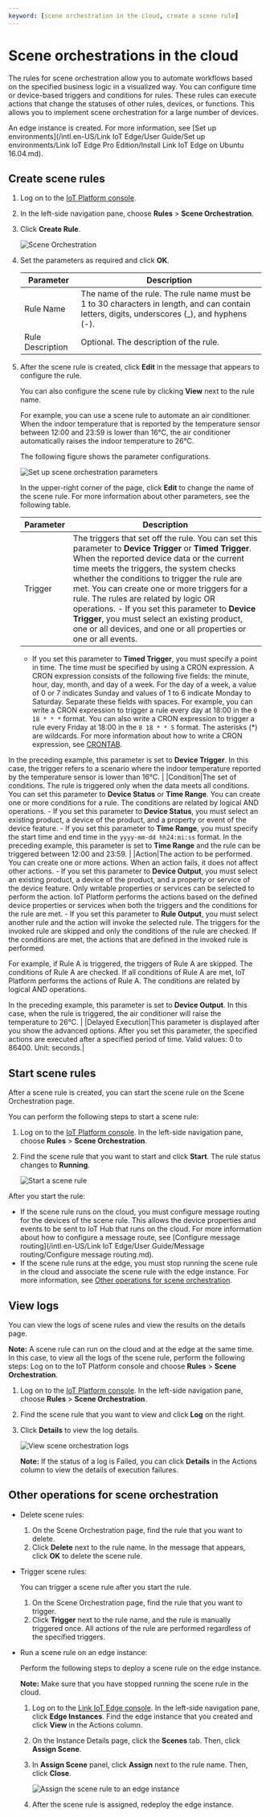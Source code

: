 ```yaml
---
keyword: [scene orchestration in the cloud, create a scene rule]
---
```


# Scene orchestrations in the cloud

The rules for scene orchestration allow you to automate workflows based on the specified business logic in a visualized way. You can configure time or device-based triggers and conditions for rules. These rules can execute actions that change the statuses of other rules, devices, or functions. This allows you to implement scene orchestration for a large number of devices.

An edge instance is created. For more information, see [Set up environments](/intl.en-US/Link IoT Edge/User Guide/Set up environments/Link IoT Edge Pro Edition/Install Link IoT Edge on Ubuntu 16.04.md).

## Create scene rules

1.  Log on to the [IoT Platform console](http://iot.console.aliyun.com).

2.  In the left-side navigation pane, choose **Rules** \> **Scene Orchestration**.

3.  Click **Create Rule**.

    ![Scene Orchestration](https://static-aliyun-doc.oss-accelerate.aliyuncs.com/assets/img/en-US/3926009851/p6572.png)

4.  Set the parameters as required and click **OK**.

    |Parameter|Description|
    |---------|-----------|
    |Rule Name|The name of the rule. The rule name must be 1 to 30 characters in length, and can contain letters, digits, underscores \(\_\), and hyphens \(-\).|
    |Rule Description|Optional. The description of the rule.|

5.  After the scene rule is created, click **Edit** in the message that appears to configure the rule.

    You can also configure the scene rule by clicking **View** next to the rule name.

    For example, you can use a scene rule to automate an air conditioner. When the indoor temperature that is reported by the temperature sensor between 12:00 and 23:59 is lower than 16°C, the air conditioner automatically raises the indoor temperature to 26°C.

    The following figure shows the parameter configurations.

    ![Set up scene orchestration parameters](https://static-aliyun-doc.oss-accelerate.aliyuncs.com/assets/img/en-US/3926009851/p6573.png)

    In the upper-right corner of the page, click **Edit** to change the name of the scene rule. For more information about other parameters, see the following table.

    |Parameter|Description|
    |---------|-----------|
    |Trigger|The triggers that set off the rule. You can set this parameter to **Device Trigger** or **Timed Trigger**. When the reported device data or the current time meets the triggers, the system checks whether the conditions to trigger the rule are met. You can create one or more triggers for a rule. The rules are related by logic OR operations.     -   If you set this parameter to **Device Trigger**, you must select an existing product, one or all devices, and one or all properties or one or all events.
    -   If you set this parameter to **Timed Trigger**, you must specify a point in time. The time must be specified by using a CRON expression. A CRON expression consists of the following five fields: the minute, hour, day, month, and day of a week. For the day of a week, a value of 0 or 7 indicates Sunday and values of 1 to 6 indicate Monday to Saturday. Separate these fields with spaces. For example, you can write a CRON expression to trigger a rule every day at 18:00 in the `0 18 * * *` format. You can also write a CRON expression to trigger a rule every Friday at 18:00 in the `0 18 * * 5` format. The asterisks \(\*\) are wildcards. For more information about how to write a CRON expression, see [CRONTAB](http://crontab.org/).

In the preceding example, this parameter is set to **Device Trigger**. In this case, the trigger refers to a scenario where the indoor temperature reported by the temperature sensor is lower than 16°C. |
    |Condition|The set of conditions. The rule is triggered only when the data meets all conditions. You can set this parameter to **Device Status** or **Time Range**. You can create one or more conditions for a rule. The conditions are related by logical AND operations.     -   If you set this parameter to **Device Status**, you must select an existing product, a device of the product, and a property or event of the device feature.
    -   If you set this parameter to **Time Range**, you must specify the start time and end time in the `yyyy-mm-dd hh24:mi:ss` format.
In the preceding example, this parameter is set to **Time Range** and the rule can be triggered between 12:00 and 23:59. |
    |Action|The action to be performed. You can create one or more actions. When an action fails, it does not affect other actions.     -   If you set this parameter to **Device Output**, you must select an existing product, a device of the product, and a property or service of the device feature. Only writable properties or services can be selected to perform the action. IoT Platform performs the actions based on the defined device properties or services when both the triggers and the conditions for the rule are met.
    -   If you set this parameter to **Rule Output**, you must select another rule and the action will invoke the selected rule. The triggers for the invoked rule are skipped and only the conditions of the rule are checked. If the conditions are met, the actions that are defined in the invoked rule is performed.

For example, if Rule A is triggered, the triggers of Rule A are skipped. The conditions of Rule A are checked. If all conditions of Rule A are met, IoT Platform performs the actions of Rule A. The conditions are related by logical AND operations.

In the preceding example, this parameter is set to **Device Output**. In this case, when the rule is triggered, the air conditioner will raise the temperature to 26°C. |
    |Delayed Execution|This parameter is displayed after you show the advanced options. After you set this parameter, the specified actions are executed after a specified period of time. Valid values: 0 to 86400. Unit: seconds.|


## Start scene rules

After a scene rule is created, you can start the scene rule on the Scene Orchestration page.

You can perform the following steps to start a scene rule:

1.  Log on to the [IoT Platform console](http://iot.console.aliyun.com). In the left-side navigation pane, choose **Rules** \> **Scene Orchestration**.

2.  Find the scene rule that you want to start and click **Start**. The rule status changes to **Running**.

    ![Start a scene rule](https://static-aliyun-doc.oss-accelerate.aliyuncs.com/assets/img/en-US/3926009851/p6574.png)


After you start the rule:

-   If the scene rule runs on the cloud, you must configure message routing for the devices of the scene rule. This allows the device properties and events to be sent to IoT Hub that runs on the cloud. For more information about how to configure a message route, see [Configure message routing](/intl.en-US/Link IoT Edge/User Guide/Message routing/Configure message routing.md).
-   If the scene rule runs at the edge, you must stop running the scene rule in the cloud and associate the scene rule with the edge instance. For more information, see [Other operations for scene orchestration](#section_lv6_7wr_zox).

## View logs

You can view the logs of scene rules and view the results on the details page.

**Note:** A scene rule can run on the cloud and at the edge at the same time. In this case, to view all the logs of the scene rule, perform the following steps: Log on to the IoT Platform console and choose **Rules** \> **Scene Orchestration**.

1.  Log on to the [IoT Platform console](http://iot.console.aliyun.com). In the left-side navigation pane, choose **Rules** \> **Scene Orchestration**.

2.  Find the scene rule that you want to view and click **Log** on the right.

3.  Click **Details** to view the log details.

    ![View scene orchestration logs](https://static-aliyun-doc.oss-accelerate.aliyuncs.com/assets/img/en-US/4926009851/p6575.png)

    **Note:** If the status of a log is Failed, you can click **Details** in the Actions column to view the details of execution failures.


## Other operations for scene orchestration

-   Delete scene rules:
    1.  On the Scene Orchestration page, find the rule that you want to delete.
    2.  Click **Delete** next to the rule name. In the message that appears, click **OK** to delete the scene rule.
-   Trigger scene rules:

    You can trigger a scene rule after you start the rule.

    1.  On the Scene Orchestration page, find the rule that you want to trigger.
    2.  Click **Trigger** next to the rule name, and the rule is manually triggered once. All actions of the rule are performed regardless of the specified triggers.
-   Run a scene rule on an edge instance:

    Perform the following steps to deploy a scene rule on the edge instance.

    **Note:** Make sure that you have stopped running the scene rule in the cloud.

    1.  Log on to the [Link IoT Edge console](https://iot.console.aliyun.com/le/instance/list). In the left-side navigation pane, click **Edge Instances**. Find the edge instance that you created and click **View** in the Actions column.
    2.  On the Instance Details page, click the **Scenes** tab. Then, click **Assign Scene**.
    3.  In **Assign Scene** panel, click **Assign** next to the rule name. Then, click **Close**.

        ![Assign the scene rule to an edge instance](https://static-aliyun-doc.oss-accelerate.aliyuncs.com/assets/img/en-US/4926009851/p39451.png)

    4.  After the scene rule is assigned, redeploy the edge instance.

